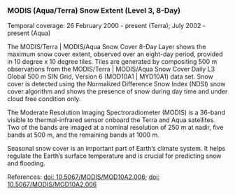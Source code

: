 ### MODIS (Aqua/Terra) Snow Extent (Level 3, 8-Day)
Temporal coverage: 26 February 2000 - present (Terra); July 2002 - present (Aqua)

The MODIS/Terra | MODIS/Aqua Snow Cover 8-Day Layer shows the maximum snow cover extent, observed over an eight-day period, provided in 10 degree x 10 degree tiles. Tiles are generated by compositing 500 m observations from the MODIS/Terra | MODIS/Aqua Snow Cover Daily L3 Global 500 m SIN Grid, Version 6 (MOD10A1 | MYD10A1) data set. Snow cover is detected using the Normalized Difference Snow Index (NDSI) snow cover algorithm and shows the presence of snow during day time and under cloud free condition only.

The Moderate Resolution Imaging Spectroradiometer (MODIS) is a 36-band visible to thermal-infrared sensor onboard the Terra and Aqua satellites. Two of the bands are imaged at a nominal resolution of 250 m at nadir, five bands at 500 m, and the remaining bands at 1000 m.

Seasonal snow cover is an important part of Earth’s climate system. It helps regulate the Earth’s surface temperature and is crucial for predicting snow and flooding.

References: [doi: 10.5067/MODIS/MOD10A2.006](https://doi.org/10.5067/MODIS/MOD10A2.006); [doi: 10.5067/MODIS/MOD10A2.006](https://doi.org/10.5067/MODIS/MOD10A2.006)
